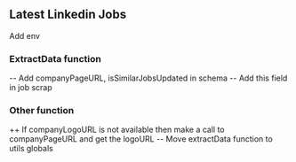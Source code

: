 ## Latest Linkedin Jobs

Add env

### ExtractData function

-- Add companyPageURL, isSimilarJobsUpdated in schema
-- Add this field in job scrap

### Other function

++ If companyLogoURL is not available then make a call to companyPageURL and get the logoURL
-- Move extractData function to utils globals
